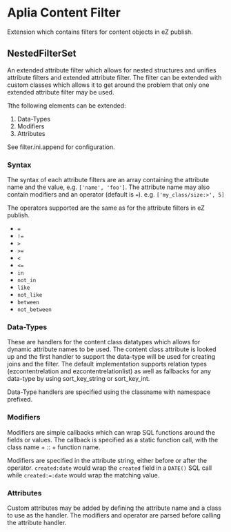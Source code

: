 # Aplia Content Filter

Extension which contains filters for content objects in eZ publish.

## NestedFilterSet

An extended attribute filter which allows for nested structures and
unifies attribute filters and extended attribute filter.
The filter can be extended with custom classes which allows it to get around the
problem that only one extended attribute filter may be used.

Tthe following elements can be extended:

1. Data-Types
2. Modifiers
3. Attributes

See filter.ini.append for configuration.

### Syntax

The syntax of each attribute filters are an array containing the attribute name
and the value, e.g. ```['name', 'foo']```.
The attribute name may also contain modifiers and an operator (default is `=`).
e.g. ```['my_class/size:>', 5]```

The operators supported are the same as for the attribute filters in eZ publish.

- `=`
- `!=`
- `>`
- `>=`
- `<`
- `<=`
- `in`
- `not_in`
- `like`
- `not_like`
- `between`
- `not_between`

### Data-Types

These are handlers for the content class datatypes which allows for dynamic attribute names to be used.
The content class attribute is looked up and the first handler to support the data-type will
be used for creating joins and the filter.
The default implementation supports relation types (ezcontentrelation and ezcontentrelationlist)
as well as fallbacks for any data-type by using sort_key_string or sort_key_int.

Data-Type handlers are specified using the classname with namespace prefixed.

### Modifiers

Modifiers are simple callbacks which can wrap SQL functions around the fields or values.
The callback is specified as a static function call, with the class name + :: + function name.

Modifiers are specified in the attribute string, either before or after the operator.
`created:date` would wrap the `created` field in a `DATE()` SQL call while
`created:=:date` would wrap the matching value.

### Attributes

Custom attributes may be added by defining the attribute name and a class
to use as the handler. The modifiers and operator are parsed before calling
the attribute handler.
